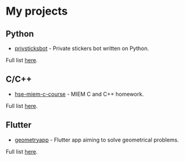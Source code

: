 # My projects

## Python

- [privsticksbot](https://github.com/vmbytsko/privsticksbot) - Private stickers bot written on Python.

Full list [here](https://github.com/vmbytsko/vmbytsko/blob/main/py-projects.md).

## C/C++

- [hse-miem-c-course](https://github.com/vmbytsko/hse-miem-c-course) - MIEM C and C++ homework.

Full list [here](https://github.com/vmbytsko/vmbytsko/blob/main/c-projects.md).

## Flutter

- [geometryapp](https://github.com/vmbytsko/geometryapp) - Flutter app aiming to solve geometrical problems.

Full list [here](https://github.com/vmbytsko/vmbytsko/blob/main/flutter-projects.md).